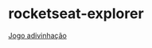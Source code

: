# rocketseat-explorer

<a href="https://jogo-adivinhacao-rouge.vercel.app/" target="_blank">Jogo adivinhação </a>
